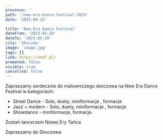 ```yaml
---
province: ''
path: '/new-era-dance-festival-2023'
date: '2023-04-13'

title: 'New Era Dance Festival'
dateFrom: '2023-05-28'
dateTo: '2023-05-28'
city: 'Skoczów'
image: 'image.jpg'
tags: []
link: https://nedf.pl/
promoted: false
visible: true
cancelled: false
---
```

Zapraszamy serdecznie do malowniczego skoczowa na New Era Dance Festival w kategoriach:
- Street Dance - Solo, duety, miniformacje , formacje
- Jazz + modern - Solo, duety, miniformacje , formacje
- Showdance - miniformacje, formacje.

Zostań tancerzem Nowej Ery Tańca

Zapraszamy do Skoczowa 
